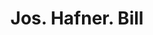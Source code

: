 ---
doi: 10.7916/D8XK9SKT
date_other: '1880'
date_other_textual: 1880-1889
form: printed ephemera
genre:
- Invoices
name:
- Jos. Hafner
object_in_context_url: https://biggert.cul.columbia.edu/items/view/ave_biggert_00712
subject_hierarchical_geographic:
- St. Louis, Missouri, United States
subject_name:
- Jos. Hafner
title: Jos. Hafner. Bill
sort_title: Jos. Hafner. Bill
call_number: ave_biggert_00712
coordinates:
- 38.62722222222222,-90.19777777777779
pid: ave_biggert_00712
identifiers: ave_biggert_00712
permalink: /biggert/ave_biggert_00712/
layout: iiif-image-page
---